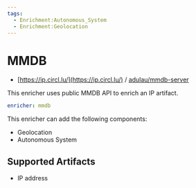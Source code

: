 ```yaml
---
tags:
  - Enrichment:Autonomous_System
  - Enrichment:Geolocation
---
```


# MMDB

- [https://ip.circl.lu/](https://ip.circl.lu/) / [adulau/mmdb-server](https://github.com/adulau/mmdb-server)

This enricher uses public MMDB API to enrich an IP artifact.

```yaml
enricher: mmdb
```

This enricher can add the following components:

- Geolocation
- Autonomous System

## Supported Artifacts

- IP address
